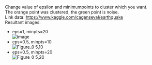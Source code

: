 Change value of epsilon and minimumpoints to cluster which you want.  
The orange point was clustered, the green point is noise.  
Link data: https://www.kaggle.com/caganseval/earthquake  
Resultant images: 
+ eps=1, minpts=20  
![image](https://user-images.githubusercontent.com/50584472/106704586-f6c3a100-661e-11eb-8337-d82450ee29f0.png)  
+ eps=0.5, minpts=10  
![Figure_0 5,10](https://user-images.githubusercontent.com/50584472/106708329-43aa7600-6625-11eb-9d16-b2dc6f0ea796.png)  
+ eps=0.5, minpts=20  
![Figure_0 5,20](https://user-images.githubusercontent.com/50584472/106708424-6d639d00-6625-11eb-81c3-36f53f05a5f9.png)
